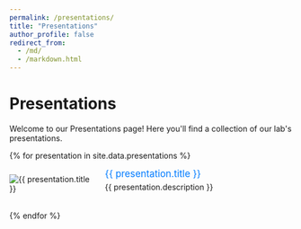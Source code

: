 ```yaml
---
permalink: /presentations/
title: "Presentations"
author_profile: false
redirect_from: 
  - /md/
  - /markdown.html
---
```


<style>
    .presentation {
        display: flex;
        align-items: center;
        margin-bottom: 20px;
    }

    .presentation img {
        max-width: 150px; /* Adjust the size as needed */
        height: auto;
        margin-right: 20px;
    }

    .presentation-info {
        max-width: 800px; /* Adjust the max width as needed */
    }

    .presentation-info a {
        font-size: 1.2em;
        color: #007BFF;
        text-decoration: none;
    }

    .presentation-info p {
        margin-top: 5px;
    }
</style>

# Presentations

Welcome to our Presentations page! Here you'll find a collection of our lab's presentations.

{% for presentation in site.data.presentations %}
<div class="presentation">
    <img src="{{ '/images/' | append: presentation.image | relative_url }}" alt="{{ presentation.title }}">
    <div class="presentation-info">
        <a href="{{ presentation.link }}" target="_blank">{{ presentation.title }}</a>
        <p>{{ presentation.description }}</p>
    </div>
</div>
{% endfor %}
